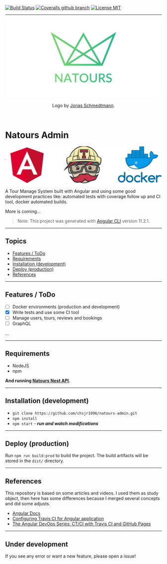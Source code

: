 [![Build Status](https://travis-ci.com/chsjr1996/natours-admin.svg?branch=main)](https://travis-ci.com/chsjr1996/natours-admin) [![Coveralls github branch](https://img.shields.io/coveralls/github/chsjr1996/natours-admin/main)](https://coveralls.io/github/chsjr1996/natours-admin) [![License MIT](https://img.shields.io/github/license/chsjr1996/natours-admin)](https://github.com/chsjr1996/natours-admin/blob/main/LICENSE)

---

![Natours Logo](./natours-logo.png)

<p align="center">Logo by <a href="https://github.com/jonasschmedtmann">Jonas Schmedtmann</a>.</p>

<br>

# Natours Admin

![Repository Banner](./repo-banner.png)

A Tour Manage System built with Angular and using some good development practices like: automated tests with coverage follow up and CI tool, docker automated builds.

More is coming...

> Note: This project was generated with [Angular CLI](https://github.com/angular/angular-cli) version 11.2.1.

---

## Topics

- [Features / ToDo](#features--todo)
- [Requirements](#requirements)
- [Installation (development)](#installation-development)
- [Deploy (production)](#deploy-production)
- [References](#references)

---

## Features / ToDo

- [ ] Docker environments (production and development)
- [x] Write tests and use some CI tool
- [ ] Manage users, tours, reviews and bookings
- [ ] GraphQL

...

---

## Requirements

- NodeJS
- npm

**And running [Natours Nest API](https://github.com/chsjr1996/natours-nest-api).**

---

## Installation (development)

- `git clone https://github.com/chsjr1996/natours-admin.git`
- `npm install`
- `npm start` - **_run and watch modifications_**

---

## Deploy (production)

Run `npm run build:prod` to build the project. The build artifacts will be stored in the `dist/` directory.

---

## References

This repository is based on some articles and videos. I used them as study object, then here has some differences because I merged several concepts and did some adjusts.

- [Angular Docs](https://angular.io/docs)
- [Configuring Travis CI for Angular application](https://medium.com/faun/configuring-travis-ci-for-angular-application-34afee1715f)
- [The Angular DevOps Series: CT/CI with Travis CI and GitHub Pages](https://medium.com/angular-in-depth/the-angular-devops-series-ct-ci-with-travis-ci-and-github-pages-3c02664f078)

---

## Under development

If you see any error or want a new feature, please open a issue!
